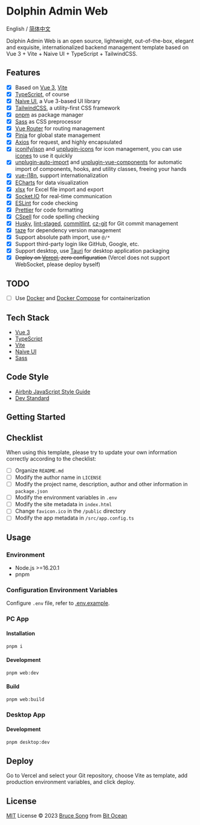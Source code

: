 # Dolphin Admin Web

English / [简体中文](./README.zh-CN.md)

Dolphin Admin Web is an open source, lightweight, out-of-the-box, elegant and exquisite, internationalized
backend management template based on Vue 3 + Vite + Naive UI + TypeScript + TailwindCSS.

## Features

- [x] Based on [Vue 3](https://vuejs.org/), [Vite](https://vitejs.dev/)
- [x] [TypeScript](https://www.typescriptlang.org/), of course
- [x] [Naive UI](https://www.naiveui.com/), a Vue 3-based UI library
- [x] [TailwindCSS](https://tailwindcss.com/), a utility-first CSS framework
- [x] [pnpm](https://pnpm.io/) as package manager
- [x] [Sass](https://sass-lang.com/) as CSS preprocessor
- [x] [Vue Router](https://router.vuejs.org/) for routing management
- [x] [Pinia](https://pinia.vuejs.org/) for global state management
- [x] [Axios](https://axios-http.com/) for request, and highly encapsulated
- [x] [iconify/json](https://iconify.design/) and [unplugin-icons](https://github.com/antfu/unplugin-icons)
      for icon management, you can use [icones](https://icones.js.org/) to use it quickly
- [x] [unplugin-auto-import](https://github.com/antfu/unplugin-auto-import) and
      [unplugin-vue-components](https://github.com/antfu/unplugin-vue-components) for automatic import
      of components, hooks, and utility classes, freeing your hands
- [x] [vue-i18n](https://vue-i18n.intlify.dev/), support internationalization
- [x] [ECharts](https://echarts.apache.org/) for data visualization
- [x] [xlsx](https://www.npmjs.com/package/xlsx) for Excel file import and export
- [x] [Socket.IO](https://socket.io/) for real-time communication
- [x] [ESLint](https://eslint.org/) for code checking
- [x] [Prettier](https://prettier.io/) for code formatting
- [x] [CSpell](https://cspell.org/) for code spelling checking
- [x] [Husky](https://typicode.github.io/husky/), [lint-staged](https://github.com/okonet/lint-staged),
      [commitlint](https://commitlint.js.org/#/), [cz-git](https://cz-git.qbb.sh/) for Git commit management
- [x] [taze](https://github.com/antfu/taze) for dependency version management
- [x] Support absolute path import, use `@/*`
- [x] Support third-party login like GitHub, Google, etc.
- [x] Support desktop, use [Tauri](https://tauri.app/) for desktop application packaging
- [x] ~~Deploy on [Vercel](https://vercel.com/), zero configuration~~ (Vercel does not support WebSocket, please deploy byself)

## TODO

- [ ] Use [Docker](https://www.docker.com/) and [Docker Compose](https://docs.docker.com/compose/) for containerization

## Tech Stack

- [Vue 3](https://vuejs.org/)
- [TypeScript](https://www.typescriptlang.org/)
- [Vite](https://vitejs.dev/)
- [Naive UI](https://www.naiveui.com/)
- [Sass](https://sass-lang.com/)

## Code Style

- [Airbnb JavaScript Style Guide](https://github.com/airbnb/javascript)
- [Dev Standard](./DEVELOPMENT_STANDARD.md)

## Getting Started

## Checklist

When using this template, please try to update your own information correctly according to the checklist:

- [ ] Organize `README.md`
- [ ] Modify the author name in `LICENSE`
- [ ] Modify the project name, description, author and other information in `package.json`
- [ ] Modify the environment variables in `.env`
- [ ] Modify the site metadata in `index.html`
- [ ] Change `favicon.ico` in the `/public` directory
- [ ] Modify the app metadata in `/src/app.config.ts`

## Usage

### Environment

- Node.js >=16.20.1
- pnpm

### Configuration Environment Variables

Configure `.env` file, refer to [.env.example](./.env.example).

### PC App

#### Installation

```bash
pnpm i
```

#### Development

```bash
pnpm web:dev
```

#### Build

```bash
pnpm web:build
```

### Desktop App

#### Development

```bash
pnpm desktop:dev
```

## Deploy

Go to Vercel and select your Git repository, choose Vite as template, add production environment variables, and click deploy.

## License

[MIT](/LICENSE) License &copy; 2023 [Bruce Song](https://github.com/recallwei) from [Bit Ocean](https://github.com/bit-ocean-studio)
